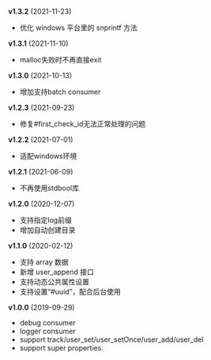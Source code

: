 **v1.3.2** (2021-11-23)

- 优化 windows 平台里的 snprintf 方法

**v1.3.1** (2021-11-10)

- malloc失败时不再直接exit

**v1.3.0** (2021-10-13)

- 增加支持batch consumer

**v1.2.3** (2021-09-23)

- 修复#first_check_id无法正常处理的问题

**v1.2.2** (2021-07-01)

- 适配windows环境

**v1.2.1** (2021-06-09)

- 不再使用stdbool库

**v1.2.0** (2020-12-07)

- 支持指定log前缀
- 增加自动创建目录

**v1.1.0** (2020-02-12)

- 支持 array 数据
- 新增 user_append 接口
- 支持动态公共属性设置
- 支持设置“#uuid”，配合后台使用

**v1.0.0** (2019-09-29)

- debug consumer
- logger consumer
- support track/user_set/user_setOnce/user_add/user_del
- support super properties.
